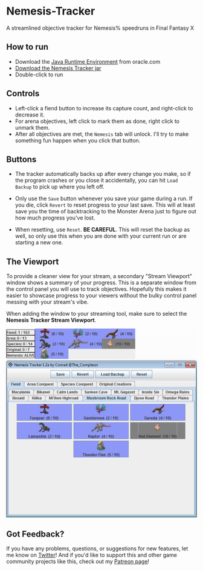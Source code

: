 # Nemesis-Tracker
A streamlined objective tracker for Nemesis% speedruns in Final Fantasy X


## How to run

* Download the [Java Runtime Environment](http://www.oracle.com/technetwork/java/javase/downloads/jre9-downloads-3848532.html) from oracle.com
* [Download the Nemesis Tracker jar](https://github.com/jozborn/Nemesis-Tracker/releases)
* Double-click to run

## Controls

* Left-click a fiend button to increase its capture count, and right-click to decrease it.
* For arena objectives, left click to mark them as done, right click to unmark them.
* After all objectives are met, the `Nemesis` tab will unlock. I'll try to make something fun happen when you click that button.

## Buttons

* The tracker automatically backs up after every change you make, so if the program crashes or you close it accidentally, you can hit `Load Backup` to pick up where you left off.

* Only use the `Save` button whenever you save your game during a run. If you die, click `Revert` to reset progress to your last save. This will at least save you the time of backtracking to the Monster Arena just to figure out how much progress you've lost.

* When resetting, use `Reset`. **BE CAREFUL**. This will reset the backup as well, so only use this when you are done with your current run or are starting a new one.

## The Viewport

To provide a cleaner view for your stream, a secondary "Stream Viewport" window shows a summary of your progress. This is a separate window from the control panel you will use to track objectives. Hopefully this makes it easier to showcase progress to your viewers without the bulky control panel messing with your stream's vibe.

When adding the window to your streaming tool, make sure to select the **Nemesis Tracker Stream Viewport**.

![Above: Stream Viewport; Below: Control Panel](example.jpg?raw=true)

## Got Feedback?

If you have any problems, questions, or suggestions for new features, let me know on [Twitter](https://www.twitter.com/the_complexor)! And if you'd like to support this and other game community projects like this, check out my [Patreon page](https://www.patreon.com/complexor)!
